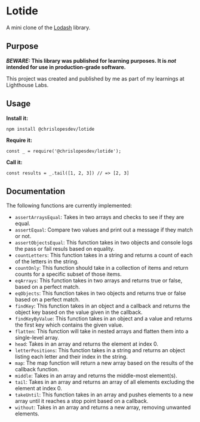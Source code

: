 # Lotide

A mini clone of the [Lodash](https://lodash.com) library.

## Purpose

**_BEWARE:_ This library was published for learning purposes. It is _not_ intended for use in production-grade software.**

This project was created and published by me as part of my learnings at Lighthouse Labs. 

## Usage

**Install it:**

`npm install @chrislopesdev/lotide`

**Require it:**

`const _ = require('@chrislopesdev/lotide');`

**Call it:**

`const results = _.tail([1, 2, 3]) // => [2, 3]`

## Documentation

The following functions are currently implemented:

* `assertArraysEqual`: Takes in two arrays and checks to see if they are equal.
* `assertEqual`: Compare two values and print out a message if they match or not.
* `assertObjectsEqual`: This function takes in two objects and console logs the pass or fail resuls based on equality.
* `countLetters`: This function takes in a string and returns a count of each of the letters in the string.
* `countOnly`: This function should take in a collection of items and return counts for a specific subset of those items.
* `eqArrays`: This function takes in two arrays and returns true or false, based on a perfect match.
* `eqObjects`: This function takes in two objects and returns true or false based on a perfect match.
* `findKey`: This function takes in an object and a callback and returns the object key based on the value given in the callback.
* `findKeyByValue`: This function takes in an object and a value and returns the first key which contains the given value.
* `flatten`: This function will take in nested arrays and flatten them into a single-level array.
* `head`: Takes in an array and returns the element at index 0.
* `letterPositions`: This function takes in a string and returns an object listing each letter and their index in the string.
* `map`: The map function will return a new array based on the results of the callback function.
* `middle`: Takes in an array and returns the middle-most element(s).
* `tail`: Takes in an array and returns an array of all elements excluding the element at index 0.
* `takeUntil`: This function takes in an array and pushes elements to a new array until it reaches a stop point based on a callback.
* `without`: Takes in an array and returns a new array, removing unwanted elements.